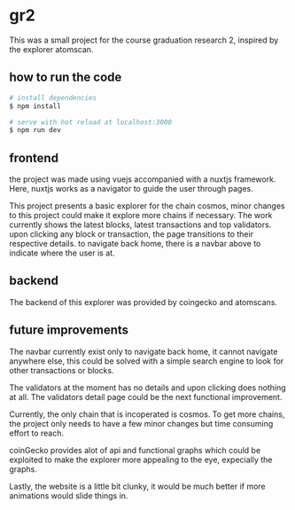 # gr2

This was a small project for the course graduation research 2, inspired by the explorer atomscan.

## how to run the code

```bash
# install dependencies
$ npm install

# serve with hot reload at localhost:3000
$ npm run dev
```

## frontend

the project was made using vuejs accompanied with a nuxtjs framework. Here, nuxtjs works as a navigator to guide the user through pages. 

This project presents a basic explorer for the chain cosmos, minor changes to this project could make it explore more chains if necessary. The work currently shows the latest blocks, latest transactions and top validators. upon clicking any block or transaction, the page transitions to their respective details. to navigate back home, there is a navbar above to indicate where the user is at.

## backend

The backend of this explorer was provided by coingecko and atomscans.

## future improvements

The navbar currently exist only to navigate back home, it cannot navigate anywhere else, this could be solved with a simple search engine to look for other transactions or blocks. 

The validators at the moment has no details and upon clicking does nothing at all. The validators detail page could be the next functional improvement.

Currently, the only chain that is incoperated is cosmos. To get more chains, the project only needs to have a few minor changes but time consuming effort to reach.

coinGecko provides alot of api and functional graphs which could be exploited to make the explorer more appealing to the eye, expecially the graphs.

Lastly, the website is a little bit clunky, it would be much better if more animations would slide things in.